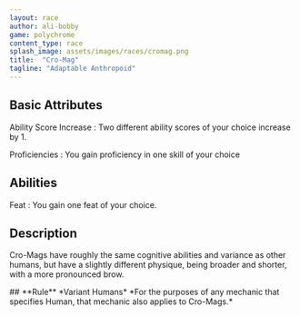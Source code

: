 ```yaml
---
layout: race
author: ali-bobby
game: polychrome
content_type: race
splash_image: assets/images/races/cromag.png
title:  "Cro-Mag"
tagline: "Adaptable Anthropoid"
---
```


## Basic Attributes

Ability Score Increase
: Two different ability scores of your choice increase by 1.

Proficiencies
: You gain proficiency in one skill of your choice


## Abilities

Feat
: You gain one feat of your choice.

## Description

Cro-Mags have roughly the same cognitive abilities and variance as other humans, but have a slightly different physique, being broader and shorter, with a more pronounced brow.

<div class='rules-text' markdown='1'>
## **Rule** *Variant Humans*
*For the purposes of any mechanic that specifies Human, that mechanic also applies to Cro-Mags.*
</div>
